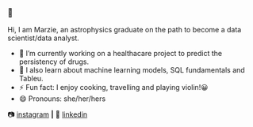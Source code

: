 ### 👋

Hi, I am Marzie, an astrophysics graduate on the path to become a data scientist/data analyst. 


- 🔭 I’m currently working on a healthacare project to predict the persistency of drugs.
- 🌱 I also learn about machine learning models, SQL fundamentals and Tableu. 
-  ⚡ Fun fact: I enjoy cooking, travelling and playing violin!😀 
- 😄 Pronouns: she/her/hers


📷 [instagram][instagram] **|** 
👔 [linkedin][linkedin]

[instagram]: https://www.instagram.com/mrz.h94/
[linkedin]: https://linkedin.com/in/smarziehho94

